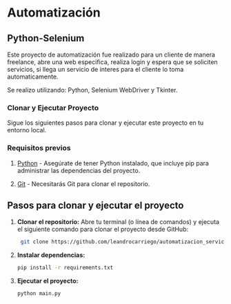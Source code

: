 # Automatización 
## Python-Selenium

Este proyecto de automatización fue realizado para un cliente de manera freelance, abre una web especifica, realiza login y espera que se soliciten servicios, si llega un servicio de interes para el cliente lo toma automaticamente.

Se realizo utilizando: Python, Selenium WebDriver y Tkinter.

### Clonar y Ejecutar Proyecto

Sigue los siguientes pasos para clonar y ejecutar este proyecto en tu entorno local.

### Requisitos previos

1. [Python](https://www.python.org/) - Asegúrate de tener Python instalado, que incluye pip para administrar las dependencias del proyecto.

3. [Git](https://git-scm.com/) - Necesitarás Git para clonar el repositorio.

## Pasos para clonar y ejecutar el proyecto

1. **Clonar el repositorio:**
   Abre tu terminal (o línea de comandos) y ejecuta el siguiente comando para clonar el proyecto desde GitHub:

   ```bash data-copyable
    git clone https://github.com/leandrocarriego/automatizacion_servicios.git
   
2. **Instalar dependencias:**
    
    ```bash data-copyable
   pip install -r requirements.txt


4. **Ejecutar el proyecto:**

    ```bash data-copyable
    python main.py

